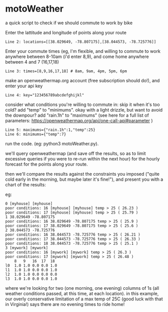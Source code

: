 # motoWeather
a quick script to check if we should commute to work by bike

Enter the lattitude and longitude of points along your route

```Line 2: locations=[[38.029649, -78.807175],[38.044573, -78.725776]]```

Enter your commute times (eg, I'm flexible, and willing to commute to work anywhere between 8-10am (i'd enter 8,9), and come home anywhere between 4 and 7 (16,17,18)

```Line 3: times=[8,9,16,17,18] # 8am, 9am, 4pm, 5pm, 6pm```

make an openweathermap.org account (free subscription should do!), and enter your api key

```Line 4: key="123456789abcdefghijkl"```


consider what conditions you're willing to commute in: skip it when it's too cold? add "temp" to "minimums". okay with a light drizzle, but want to avoid the downpour? add "rain.1h" to "maximums" (see here for a full list of parameters: https://openweathermap.org/api/one-call-api#parameter )

```
Line 5: maximums={"rain.1h":1,"temp":25}
Line 6: minimums={"temp":7}	
```

run the code. (eg: python3 motoWeather.py). 

we'll query openweathermap (and save off the results, so as to limit excessive queries if you were to re-run within the next hour) for the hourly forecast for the points along your route. 

then we'll compare the results against the constraints you imposed ("quite cold early in the morning, but maybe later it's fine!"), and present you with a chart of the results:

eg:
```
0 [myhouse] [myhouse]
poor conditions: 16 [myhouse] [myhouse] temp > 25 ( 26.23 )
poor conditions: 17 [myhouse] [myhouse] temp > 25 ( 25.79 )
1 38.029649 -78.807175
poor conditions: 16 38.029649 -78.807175 temp > 25 ( 25.9 )
poor conditions: 17 38.029649 -78.807175 temp > 25 ( 25.6 )
2 38.044573 -78.725776
poor conditions: 16 38.044573 -78.725776 temp > 25 ( 26.21 )
poor conditions: 17 38.044573 -78.725776 temp > 25 ( 26.33 )
poor conditions: 18 38.044573 -78.725776 temp > 25 ( 25.1 )
3 [mywork] [mywork]
poor conditions: 16 [mywork] [mywork] temp > 25 ( 26.3 )
poor conditions: 17 [mywork] [mywork] temp > 25 ( 26.48 )
	8	9	16	17	18
l0	1.0	1.0	0.0	0.0	1.0
l1	1.0	1.0	0.0	0.0	1.0
l2	1.0	1.0	0.0	0.0	0.0
l3	1.0	1.0	0.0	0.0	1.0
```
where we're looking for two (one morning, one evening) columns of 1s (all weather conditions passed, at this time, at each location). in this example, our overly conservative limitation of a max temp of 25C (good luck with that in Virginia!) says there are no evening times to ride home! 
